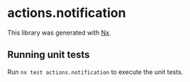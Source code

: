 # actions.notification

This library was generated with [Nx](https://nx.dev).

## Running unit tests

Run `nx test actions.notification` to execute the unit tests.

